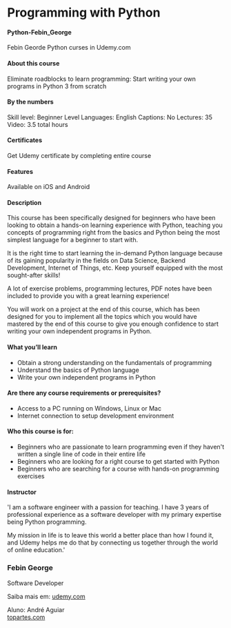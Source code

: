 # Programming with Python

#### Python-Febin_George
Febin Georde Python curses in Udemy.com

#### About this course
Eliminate roadblocks to learn programming: Start writing your own programs in Python 3 from scratch

#### By the numbers
Skill level: Beginner Level
Languages: English
Captions: No
Lectures: 35
Video: 3.5 total hours

#### Certificates
Get Udemy certificate by completing entire course

#### Features
Available on iOS and Android

#### Description
This course has been specifically designed for beginners who have been looking to obtain a hands-on learning experience with Python, teaching you concepts of programming right from the basics and Python being the most simplest language for a beginner to start with.

It is the right time to start learning the in-demand Python language because of its gaining popularity in the fields on Data Science, Backend Development, Internet of Things, etc. Keep yourself equipped with the most sought-after skills!

A lot of exercise problems, programming lectures, PDF notes have been included to provide you with a great learning experience!

You will work on a project at the end of this course, which has been designed for you to implement all the topics which you would have mastered by the end of this course to give you enough confidence to start writing your own independent programs in Python.

#### What you’ll learn
<ul>
 <li>Obtain a strong understanding on the fundamentals of programming</li>
 <li>Understand the basics of Python language</li>
 <li>Write your own independent programs in Python</li>
</ul>

#### Are there any course requirements or prerequisites?
<ul>
 <li>Access to a PC running on Windows, Linux or Mac</li>
 <li>Internet connection to setup development environment</li>
</ul>

#### Who this course is for:
<ul>
 <li>Beginners who are passionate to learn programming even if they haven't written a single line of code in their entire life</li>
 <li>Beginners who are looking for a right course to get started with Python</li>
 <li>Beginners who are searching for a course with hands-on programming exercises</li>
</ul>

#### Instructor
'I am a software engineer with a passion for teaching. I have 3 years of professional experience as a software developer with my primary expertise being Python programming.

My mission in life is to leave this world a better place than how I found it, and Udemy helps me do that by connecting us together through the world of online education.'
### Febin George
Software Developer

Saiba mais em: [udemy.com](https://https://www.udemy.com/course/python-programming-beginners)
 
 Aluno: André Aguiar<br />
[topartes.com](http://topartes.com)
